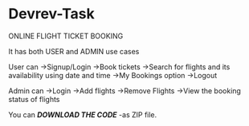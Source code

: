 # Devrev-Task
ONLINE FLIGHT TICKET BOOKING

It has both USER and ADMIN use cases

User can ->Signup/Login
         ->Book tickets
         ->Search for flights and its availability using date and time
         ->My Bookings option
         ->Logout

Admin can ->Login
          ->Add flights
          ->Remove Flights
          ->View the booking status of flights
       


You can ***DOWNLOAD THE CODE***
-as ZIP file.
